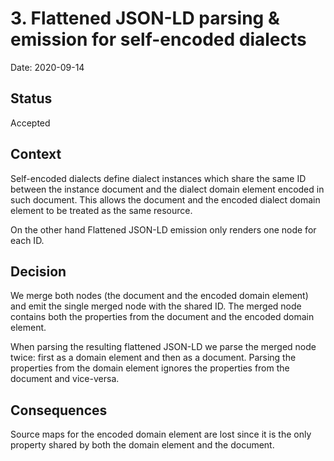 # 3. Flattened JSON-LD parsing & emission for self-encoded dialects

Date: 2020-09-14

## Status

Accepted

## Context

Self-encoded dialects define dialect instances which share the same ID between the instance document and the dialect 
domain element encoded in such document. This allows the document and the encoded dialect domain element to be treated 
as the same resource.

On the other hand Flattened JSON-LD emission only renders one node for each ID.  

## Decision

We merge both nodes (the document and the encoded domain element) and emit the single merged node with the shared ID. 
The merged node contains both the properties from the document and the encoded domain element. 

When parsing the resulting flattened JSON-LD we parse the merged node twice: first as a domain element and then as a 
document. Parsing the properties from the domain element ignores the properties from the document and vice-versa.  

## Consequences

Source maps for the encoded domain element are lost since it is the only property shared by both the domain element and 
the document. 